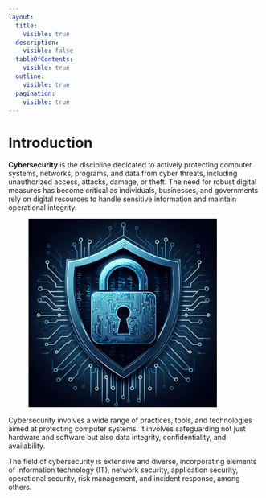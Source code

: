 ```yaml
---
layout:
  title:
    visible: true
  description:
    visible: false
  tableOfContents:
    visible: true
  outline:
    visible: true
  pagination:
    visible: true
---
```


# Introduction

**Cybersecurity** is the discipline dedicated to actively protecting computer systems, networks, programs, and data from cyber threats, including unauthorized access, attacks, damage, or theft. The need for robust digital measures has become critical as individuals, businesses, and governments rely on digital resources to handle sensitive information and maintain operational integrity.

<figure><img src="../.gitbook/assets/image (265) (1).png" alt="a" width="375"><figcaption></figcaption></figure>

Cybersecurity involves a wide range of practices, tools, and technologies aimed at protecting computer systems. It involves safeguarding not just hardware and software but also data integrity, confidentiality, and availability.&#x20;

The field of cybersecurity is extensive and diverse, incorporating elements of information technology (IT), network security, application security, operational security, risk management,  and incident response, among others.
